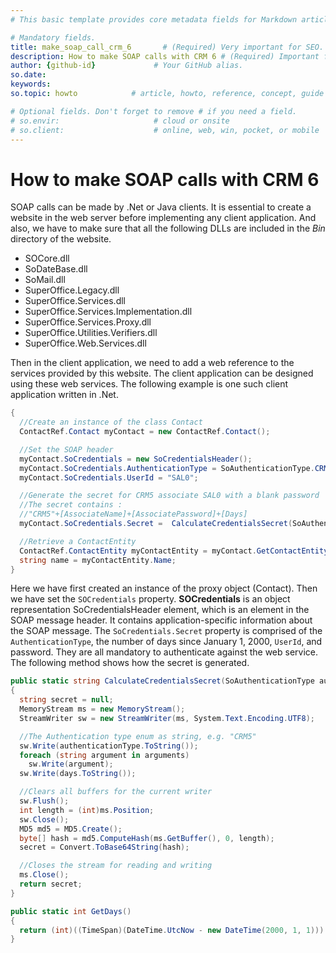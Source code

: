 ```yaml
---
# This basic template provides core metadata fields for Markdown articles on docs.superoffice.com.

# Mandatory fields.
title: make_soap_call_crm_6       # (Required) Very important for SEO. Intent in a unique string of 43-59 chars including spaces.
description: How to make SOAP calls with CRM 6 # (Required) Important for SEO. Recommended character length is 115-145 characters including spaces.
author: {github-id}             # Your GitHub alias.
so.date:
keywords:
so.topic: howto            # article, howto, reference, concept, guide

# Optional fields. Don't forget to remove # if you need a field.
# so.envir:                     # cloud or onsite
# so.client:                    # online, web, win, pocket, or mobile
---
```


# How to make SOAP calls with CRM 6

SOAP calls can be made by .Net or Java clients. It is essential to create a website in the web server before implementing any client application. And also, we have to make sure that all the following DLLs are included in the *Bin* directory of the website.

* SOCore.dll
* SoDateBase.dll
* SoMail.dll
* SuperOffice.Legacy.dll
* SuperOffice.Services.dll
* SuperOffice.Services.Implementation.dll
* SuperOffice.Services.Proxy.dll
* SuperOffice.Utilities.Verifiers.dll
* SuperOffice.Web.Services.dll

Then in the client application, we need to add a web reference to the services provided by this website. The client application can be designed using these web services. The following example is one such client application written in .Net.

```csharp
{
  //Create an instance of the class Contact
  ContactRef.Contact myContact = new ContactRef.Contact();

  //Set the SOAP header
  myContact.SoCredentials = new SoCredentialsHeader();
  myContact.SoCredentials.AuthenticationType = SoAuthenticationType.CRM5;
  myContact.SoCredentials.UserId = "SAL0";

  //Generate the secret for CRM5 associate SAL0 with a blank password
  //The secret contains :
  //"CRM5"+[AssociateName]+[AssociatePassword]+[Days]
  myContact.SoCredentials.Secret =  CalculateCredentialsSecret(SoAuthenticationType.CRM5,GetDays(),"SAL0","");

  //Retrieve a ContactEntity
  ContactRef.ContactEntity myContactEntity = myContact.GetContactEntity(12);
  string name = myContactEntity.Name;
}
```

Here we have first created an instance of the proxy object (Contact). Then we have set the `SOCredentials` property. **SOCredentials** is an object representation SoCredentialsHeader element, which is an element in the SOAP message header. It contains application-specific information about the SOAP message. The `SoCredentials.Secret` property is comprised of the `AuthenticationType`, the number of days since January 1, 2000, `UserId`, and password. They are all mandatory to authenticate against the web service. The following method shows how the secret is generated.

```csharp
public static string CalculateCredentialsSecret(SoAuthenticationType authenticationType, int days, params string[] arguments)
{
  string secret = null;
  MemoryStream ms = new MemoryStream();
  StreamWriter sw = new StreamWriter(ms, System.Text.Encoding.UTF8);

  //The Authentication type enum as string, e.g. "CRM5"
  sw.Write(authenticationType.ToString());
  foreach (string argument in arguments)
    sw.Write(argument);
  sw.Write(days.ToString());

  //Clears all buffers for the current writer
  sw.Flush();
  int length = (int)ms.Position;
  sw.Close();
  MD5 md5 = MD5.Create();
  byte[] hash = md5.ComputeHash(ms.GetBuffer(), 0, length);
  secret = Convert.ToBase64String(hash);

  //Closes the stream for reading and writing
  ms.Close();
  return secret;
}

public static int GetDays()
{
  return (int)((TimeSpan)(DateTime.UtcNow - new DateTime(2000, 1, 1))).TotalDays;
}
```
